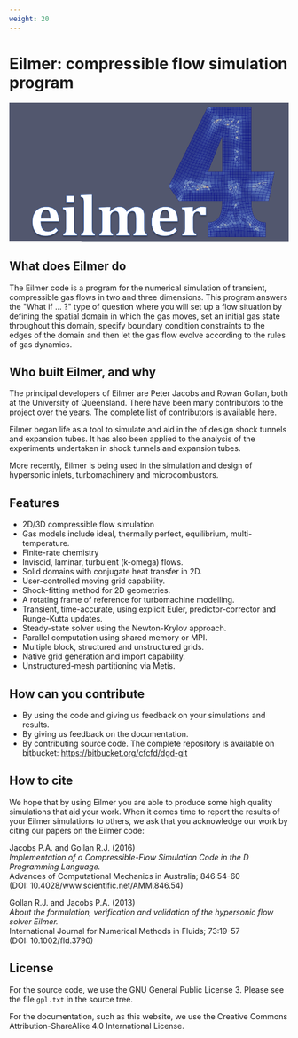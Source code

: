 ```yaml
---
weight: 20
---
```


# Eilmer: compressible flow simulation program

![](/images/eilmer4-image-from-heather.png)

## What does Eilmer do

The Eilmer code is a program for the numerical simulation of transient,
compressible gas flows in two and three dimensions.
This program answers the "What if ... ?" type of question 
where you will set up a flow situation by 
defining the spatial domain in which the gas moves,
set an initial gas state throughout this domain, 
specify boundary condition constraints to the edges of the domain and
then let the gas flow evolve according to the rules of gas dynamics.

## Who built Eilmer, and why

The principal developers of Eilmer are Peter Jacobs and Rowan Gollan,
both at the University of Queensland.
There have been many contributors to the project over the years.
The complete list of contributors is available [here](/contributors).

Eilmer began life as a tool to simulate and aid in the of design shock tunnels
and expansion tubes.
It has also been applied to the analysis of the experiments undertaken
in shock tunnels and expansion tubes.

More recently, Eilmer is being used in the simulation and design of
hypersonic inlets, turbomachinery and microcombustors.

## Features

+ 2D/3D compressible flow simulation
+ Gas models include ideal, thermally perfect, equilibrium, multi-temperature.
+ Finite-rate chemistry
+ Inviscid, laminar, turbulent (k-omega) flows.
+ Solid domains with conjugate heat transfer in 2D.
+ User-controlled moving grid capability.
+ Shock-fitting method for 2D geometries.
+ A rotating frame of reference for turbomachine modelling.
+ Transient, time-accurate, using explicit Euler, predictor-corrector and Runge-Kutta updates.
+ Steady-state solver using the Newton-Krylov approach.
+ Parallel computation using shared memory or MPI.
+ Multiple block, structured and unstructured grids.
+ Native grid generation and import capability.
+ Unstructured-mesh partitioning via Metis.

## How can you contribute

+ By using the code and giving us feedback on your simulations
  and results.
+ By giving us feedback on the documentation.
+ By contributing source code. The complete repository is available
  on bitbucket: https://bitbucket.org/cfcfd/dgd-git

## How to cite

We hope that by using Eilmer you are able to produce some high quality simulations
that aid your work.
When it comes time to report the results of your Eilmer simulations to others,
we ask that you acknowledge our work by citing our papers on the Eilmer code:

<p>
Jacobs P.A. and Gollan R.J. (2016)<br>
<cite>Implementation of a Compressible-Flow Simulation Code in the D Programming Language.</cite><br>
Advances of Computational Mechanics in Australia; 846:54-60<br>
 (DOI: 10.4028/www.scientific.net/AMM.846.54)</p>

<p>
Gollan R.J. and Jacobs P.A. (2013)<br>
<cite>About the formulation, verification and validation of the hypersonic flow solver Eilmer.</cite><br>
International Journal for Numerical Methods in Fluids; 73:19-57<br>
 (DOI: 10.1002/fld.3790)</p>




## License

For the source code, we use the GNU General Public License 3.
Please see the file `gpl.txt` in the source tree.

For the documentation, such as this website, we use the Creative Commons 
Attribution-ShareAlike 4.0 International License.
